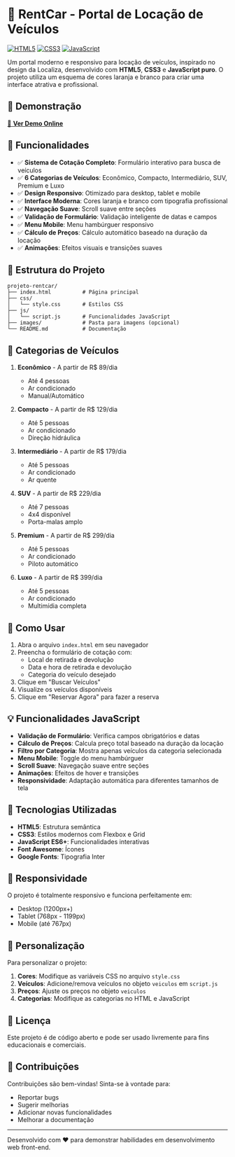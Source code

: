 # 🚗 RentCar - Portal de Locação de Veículos

[![HTML5](https://img.shields.io/badge/HTML5-E34F26?style=for-the-badge&logo=html5&logoColor=white)](https://developer.mozilla.org/en-US/docs/Web/HTML)
[![CSS3](https://img.shields.io/badge/CSS3-1572B6?style=for-the-badge&logo=css3&logoColor=white)](https://developer.mozilla.org/en-US/docs/Web/CSS)
[![JavaScript](https://img.shields.io/badge/JavaScript-F7DF1E?style=for-the-badge&logo=javascript&logoColor=black)](https://developer.mozilla.org/en-US/docs/Web/JavaScript)

Um portal moderno e responsivo para locação de veículos, inspirado no design da Localiza, desenvolvido com **HTML5**, **CSS3** e **JavaScript puro**. O projeto utiliza um esquema de cores laranja e branco para criar uma interface atrativa e profissional.

## 🌟 Demonstração

[🔗 **Ver Demo Online**](https://romariofrazao36.github.io/rentcar-portal)

## 🚗 Funcionalidades

- ✅ **Sistema de Cotação Completo**: Formulário interativo para busca de veículos
- ✅ **6 Categorias de Veículos**: Econômico, Compacto, Intermediário, SUV, Premium e Luxo
- ✅ **Design Responsivo**: Otimizado para desktop, tablet e mobile
- ✅ **Interface Moderna**: Cores laranja e branco com tipografia profissional
- ✅ **Navegação Suave**: Scroll suave entre seções
- ✅ **Validação de Formulário**: Validação inteligente de datas e campos
- ✅ **Menu Mobile**: Menu hambúrguer responsivo
- ✅ **Cálculo de Preços**: Cálculo automático baseado na duração da locação
- ✅ **Animações**: Efeitos visuais e transições suaves

## 📁 Estrutura do Projeto

```
projeto-rentcar/
├── index.html          # Página principal
├── css/
│   └── style.css       # Estilos CSS
├── js/
│   └── script.js       # Funcionalidades JavaScript
├── images/             # Pasta para imagens (opcional)
└── README.md           # Documentação
```

## 🎨 Categorias de Veículos

1. **Econômico** - A partir de R$ 89/dia
   - Até 4 pessoas
   - Ar condicionado
   - Manual/Automático

2. **Compacto** - A partir de R$ 129/dia
   - Até 5 pessoas
   - Ar condicionado
   - Direção hidráulica

3. **Intermediário** - A partir de R$ 179/dia
   - Até 5 pessoas
   - Ar condicionado
   - Ar quente

4. **SUV** - A partir de R$ 229/dia
   - Até 7 pessoas
   - 4x4 disponível
   - Porta-malas amplo

5. **Premium** - A partir de R$ 299/dia
   - Até 5 pessoas
   - Ar condicionado
   - Piloto automático

6. **Luxo** - A partir de R$ 399/dia
   - Até 5 pessoas
   - Ar condicionado
   - Multimídia completa

## 🚀 Como Usar

1. Abra o arquivo `index.html` em seu navegador
2. Preencha o formulário de cotação com:
   - Local de retirada e devolução
   - Data e hora de retirada e devolução
   - Categoria do veículo desejado
3. Clique em "Buscar Veículos"
4. Visualize os veículos disponíveis
5. Clique em "Reservar Agora" para fazer a reserva

## 💡 Funcionalidades JavaScript

- **Validação de Formulário**: Verifica campos obrigatórios e datas
- **Cálculo de Preços**: Calcula preço total baseado na duração da locação
- **Filtro por Categoria**: Mostra apenas veículos da categoria selecionada
- **Menu Mobile**: Toggle do menu hambúrguer
- **Scroll Suave**: Navegação suave entre seções
- **Animações**: Efeitos de hover e transições
- **Responsividade**: Adaptação automática para diferentes tamanhos de tela

## 🎯 Tecnologias Utilizadas

- **HTML5**: Estrutura semântica
- **CSS3**: Estilos modernos com Flexbox e Grid
- **JavaScript ES6+**: Funcionalidades interativas
- **Font Awesome**: Ícones
- **Google Fonts**: Tipografia Inter

## 📱 Responsividade

O projeto é totalmente responsivo e funciona perfeitamente em:
- Desktop (1200px+)
- Tablet (768px - 1199px)
- Mobile (até 767px)

## 🔧 Personalização

Para personalizar o projeto:

1. **Cores**: Modifique as variáveis CSS no arquivo `style.css`
2. **Veículos**: Adicione/remova veículos no objeto `veiculos` em `script.js`
3. **Preços**: Ajuste os preços no objeto `veiculos`
4. **Categorias**: Modifique as categorias no HTML e JavaScript

## 📄 Licença

Este projeto é de código aberto e pode ser usado livremente para fins educacionais e comerciais.

## 🤝 Contribuições

Contribuições são bem-vindas! Sinta-se à vontade para:
- Reportar bugs
- Sugerir melhorias
- Adicionar novas funcionalidades
- Melhorar a documentação

---

Desenvolvido com ❤️ para demonstrar habilidades em desenvolvimento web front-end.
